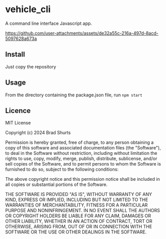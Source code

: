 # vehicle_cli
A command line interface Javascript app.



https://github.com/user-attachments/assets/de32a55c-216a-497d-8acd-5097628a673a



## Install
Just copy the repository

## Usage
From the directory containing the package.json file, run
`npm start`

## Licence
MIT License

Copyright (c) 2024 Brad Shurts

Permission is hereby granted, free of charge, to any person obtaining a copy
of this software and associated documentation files (the "Software"), to deal
in the Software without restriction, including without limitation the rights
to use, copy, modify, merge, publish, distribute, sublicense, and/or sell
copies of the Software, and to permit persons to whom the Software is
furnished to do so, subject to the following conditions:

The above copyright notice and this permission notice shall be included in all
copies or substantial portions of the Software.

THE SOFTWARE IS PROVIDED "AS IS", WITHOUT WARRANTY OF ANY KIND, EXPRESS OR
IMPLIED, INCLUDING BUT NOT LIMITED TO THE WARRANTIES OF MERCHANTABILITY,
FITNESS FOR A PARTICULAR PURPOSE AND NONINFRINGEMENT. IN NO EVENT SHALL THE
AUTHORS OR COPYRIGHT HOLDERS BE LIABLE FOR ANY CLAIM, DAMAGES OR OTHER
LIABILITY, WHETHER IN AN ACTION OF CONTRACT, TORT OR OTHERWISE, ARISING FROM,
OUT OF OR IN CONNECTION WITH THE SOFTWARE OR THE USE OR OTHER DEALINGS IN THE
SOFTWARE.
